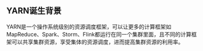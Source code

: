 ## YARN诞生背景
YARN是一个操作系统级别的资源调度框架，可以让更多的计算框架如MapReduce、Spark、Storm、Flink都运行在同一个集群里面，且不同的计算框架可以共享集群资源，享受集体的资源调度，进而提高集群资源的利用率。

